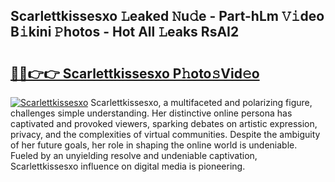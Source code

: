 ## Scarlettkissesxo 𝙻eaked 𝙽u𝚍e - Part-hLm 𝚅𝚒deo B𝚒kini 𝙿hotos - Hot All 𝙻eaks RsAI2

# <h2><a href="http://ld50ts9.urlbe.top/?page=Scarlettkissesxo">🔗🔗👉👉 Scarlettkissesxo P𝚑oto𝚜Vid𝚎o</a></h2>

[![Scarlettkissesxo](https://i.imgur.com/eBuTRDB.gif)](http://ld50ts9.urlbe.top/?page=Scarlettkissesxo)
Scarlettkissesxo, a multifaceted and polarizing figure, challenges simple understanding. Her distinctive online persona has captivated and provoked viewers, sparking debates on artistic expression, privacy, and the complexities of virtual communities. Despite the ambiguity of her future goals, her role in shaping the online world is undeniable. Fueled by an unyielding resolve and undeniable captivation, Scarlettkissesxo influence on digital media is pioneering.
